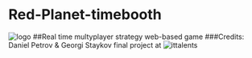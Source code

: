 # Red-Planet-timebooth
![logo](https://cloud.githubusercontent.com/assets/6638602/13890216/f86087ca-ed52-11e5-862b-c0a7e241dd4a.png)
##Real time multyplayer strategy web-based game
###Credits: Daniel Petrov & Georgi Staykov final project at ![ittalents](http://trainingcamp.ittalents.bg/assets/images/it-talents-logo.png)
